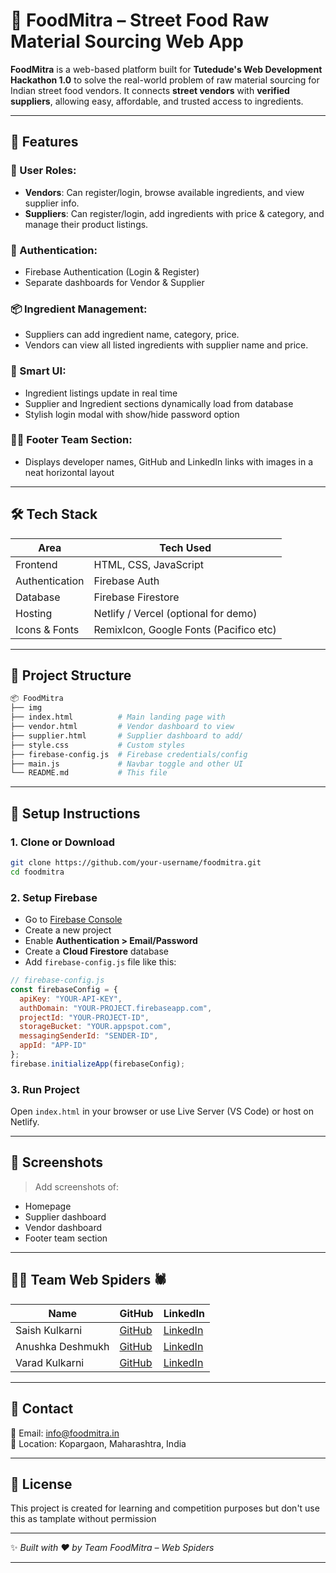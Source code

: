 
# 🌮 FoodMitra – Street Food Raw Material Sourcing Web App

**FoodMitra** is a web-based platform built for **Tutedude's Web Development Hackathon 1.0** to solve the real-world problem of raw material sourcing for Indian street food vendors. It connects **street vendors** with **verified suppliers**, allowing easy, affordable, and trusted access to ingredients.

---

## 🚀 Features

### 👤 User Roles:
- **Vendors**: Can register/login, browse available ingredients, and view supplier info.
- **Suppliers**: Can register/login, add ingredients with price & category, and manage their product listings.

### 🔑 Authentication:
- Firebase Authentication (Login & Register)
- Separate dashboards for Vendor & Supplier

### 📦 Ingredient Management:
- Suppliers can add ingredient name, category, price.
- Vendors can view all listed ingredients with supplier name and price.

### 🧠 Smart UI:
- Ingredient listings update in real time
- Supplier and Ingredient sections dynamically load from database
- Stylish login modal with show/hide password option

### 🦸‍♂️ Footer Team Section:
- Displays developer names, GitHub and LinkedIn links with images in a neat horizontal layout

---

## 🛠 Tech Stack

| Area              | Tech Used                             |
|-------------------|----------------------------------------|
| Frontend          | HTML, CSS, JavaScript                  |
| Authentication    | Firebase Auth                          |
| Database          | Firebase Firestore                     |
| Hosting           | Netlify / Vercel (optional for demo)   |
| Icons & Fonts     | RemixIcon, Google Fonts (Pacifico etc) |

---

## 📁 Project Structure

```bash
📦 FoodMitra
├── img
├── index.html          # Main landing page with 
├── vendor.html         # Vendor dashboard to view 
├── supplier.html       # Supplier dashboard to add/
├── style.css           # Custom styles
├── firebase-config.js  # Firebase credentials/config
├── main.js             # Navbar toggle and other UI 
└── README.md           # This file
```

---

## 🔧 Setup Instructions

### 1. Clone or Download

```bash
git clone https://github.com/your-username/foodmitra.git
cd foodmitra
```

### 2. Setup Firebase

- Go to [Firebase Console](https://console.firebase.google.com/)
- Create a new project
- Enable **Authentication > Email/Password**
- Create a **Cloud Firestore** database
- Add `firebase-config.js` file like this:

```js
// firebase-config.js
const firebaseConfig = {
  apiKey: "YOUR-API-KEY",
  authDomain: "YOUR-PROJECT.firebaseapp.com",
  projectId: "YOUR-PROJECT-ID",
  storageBucket: "YOUR.appspot.com",
  messagingSenderId: "SENDER-ID",
  appId: "APP-ID"
};
firebase.initializeApp(firebaseConfig);
```

### 3. Run Project

Open `index.html` in your browser or use Live Server (VS Code) or host on Netlify.

---

## 📸 Screenshots

> Add screenshots of:
- Homepage
- Supplier dashboard
- Vendor dashboard
- Footer team section

---

## 🙋‍♀️ Team Web Spiders 🕷️

| Name              | GitHub                             | LinkedIn                          |
|-------------------|------------------------------------|-----------------------------------|
| Saish Kulkarni    | [GitHub](https://github.com/TheQuantumScripter) | [LinkedIn](https://www.linkedin.com/in/saish-kulkarni-384776320) |
| Anushka Deshmukh  | [GitHub](https://github.com/CodeWhizAnu) | [LinkedIn](https://www.linkedin.com/in/anushka-deshmukh-21b692319)     |
| Varad Kulkarni    | [GitHub](https://github.com/varad) | [LinkedIn](https://linkedin.com/in/varad)         |

---

## 📩 Contact

📧 Email: info@foodmitra.in  
📍 Location: Kopargaon, Maharashtra, India

---

## 📜 License

This project is created for learning and competition purposes but don't use this as tamplate without permission

---

✨ _Built with ❤️ by Team FoodMitra – Web Spiders_


---


